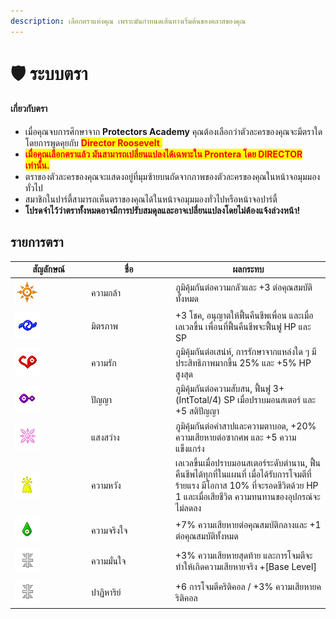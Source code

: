 ```yaml
---
description: เลือกตราแห่งคุณ เพราะมันกำหนดเส้นทางเริ่มต้นของคลาสของคุณ
---
```


# 🛡️ ระบบตรา

#### **เกี่ยวกับตรา**

* เมื่อคุณจบการศึกษาจาก **Protectors Academy** คุณต้องเลือกว่าตัวละครของคุณจะมีตราใดโดยการพูดคุยกับ <mark style="color:red;">**Director Roosevelt**</mark><mark style="color:orange;">.</mark>
* <mark style="color:red;">**เมื่อคุณเลือกตราแล้ว มันสามารถเปลี่ยนแปลงได้เฉพาะใน Prontera โดย DIRECTOR เท่านั้น.**</mark>
* ตราของตัวละครของคุณจะแสดงอยู่ที่มุมซ้ายบนถัดจากภาพของตัวละครของคุณในหน้าจอมุมมองทั่วไป
* สมาชิกในปาร์ตี้สามารถเห็นตราของคุณได้ในหน้าจอมุมมองทั่วไปหรือหน้าจอปาร์ตี้
* **โปรดจำไว้ว่าตราทั้งหมดอาจมีการปรับสมดุลและอาจเปลี่ยนแปลงโดยไม่ต้องแจ้งล่วงหน้า!**

## **รายการตรา**

<table><thead><tr><th width="108">สัญลักษณ์</th><th width="121">ชื่อ</th><th>ผลกระทบ</th></tr></thead><tbody><tr><td><img src="../.gitbook/assets/CREST_COURAGE.png" alt=""></td><td>ความกล้า</td><td>ภูมิคุ้มกันต่อความกลัวและ +3 ต่อคุณสมบัติทั้งหมด</td></tr><tr><td><img src="../.gitbook/assets/CREST_FRIENDSHIP.png" alt=""></td><td>มิตรภาพ</td><td>+3 โชค, อนุญาตให้ฟื้นคืนชีพเพื่อน และเมื่อเลเวลขึ้น เพื่อนที่ฟื้นคืนชีพจะฟื้นฟู HP และ SP</td></tr><tr><td><img src="../.gitbook/assets/CREST_LOVE.png" alt=""></td><td>ความรัก</td><td>ภูมิคุ้มกันต่อเสน่ห์, การรักษาจากแหล่งใด ๆ มีประสิทธิภาพมากขึ้น 25% และ +5% HP สูงสุด</td></tr><tr><td><img src="../.gitbook/assets/CREST_KNOWLEDGE.png" alt=""></td><td>ปัญญา</td><td>ภูมิคุ้มกันต่อความสับสน, ฟื้นฟู 3+(IntTotal/4) SP เมื่อปราบมอนสเตอร์ และ +5 สติปัญญา</td></tr><tr><td><img src="../.gitbook/assets/CREST_LIGHT.png" alt=""></td><td>แสงสว่าง</td><td>ภูมิคุ้มกันต่อคำสาปและความตาบอด, +20% ความเสียหายต่อซากศพ และ +5 ความแข็งแกร่ง</td></tr><tr><td><img src="../.gitbook/assets/CREST_HOPE.png" alt=""></td><td>ความหวัง</td><td>เลเวลขึ้นเมื่อปราบมอนสเตอร์ระดับตำนาน, ฟื้นคืนชีพได้ทุกที่ในแผนที่ เมื่อได้รับการโจมตีที่ร้ายแรง มีโอกาส 10% ที่จะรอดชีวิตด้วย HP 1 และเมื่อเสียชีวิต ความทนทานของอุปกรณ์จะไม่ลดลง</td></tr><tr><td><img src="../.gitbook/assets/CREST_SINCERITY.png" alt=""></td><td>ความจริงใจ</td><td>+7% ความเสียหายต่อคุณสมบัติกลางและ +1 ต่อคุณสมบัติทั้งหมด</td></tr><tr><td><img src="../.gitbook/assets/CREST_RELIABILITY.png" alt=""></td><td>ความมั่นใจ</td><td>+3% ความเสียหายสุดท้าย และการโจมตีจะทำให้เกิดความเสียหายจริง +[Base Level]</td></tr><tr><td><img src="../.gitbook/assets/CREST_RELIABILITY.png" alt=""></td><td>ปาฏิหาริย์</td><td>+6 การโจมตีคริติคอล / +3% ความเสียหายคริติคอล</td></tr></tbody></table>